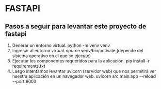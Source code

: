 # FASTAPI

## Pasos a seguir para levantar este proyecto de fastapi

1. Generar un entorno virtual. python -m venv venv
2. Ingresar al entorno virtual. source venv/bin/activate (depende del sistema operativo en el que se ejecute)
3. Ejecutar los componentes requeridos para la aplicación. pip install -r requirements.txt 
4. Luego intentamos levantar uvicorn (servidor web) que nos permitirá ver nuestra aplicación en un navegador web. uvicorn src.main:app --reload --port 8000
